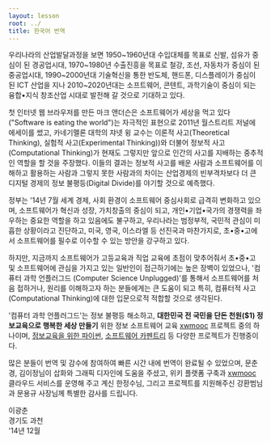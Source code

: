 ```yaml
---
layout: lesson
root: ../
title: 한국어 번역
---
```


우리나라의 산업발달과정을 보면 1950~1960년대 수입대체를 목표로 신발, 섬유가 중심이 된 경공업시대, 1970~1980년 수출진흥을 목표로 철강, 조선, 자동차가 중심이 된 중공업시대, 1990~2000년대 기술혁신을 통한 반도체, 핸드폰, 디스플레이가 중심이 된 ICT 산업을 지나 2010~2020년대는 소프트웨어, 콘텐트, 과학기술이 중심이 되는 융합•지식 창조산업 시대로 발전해 갈 것으로 기대하고 있다.  

첫 인터넷 웹 브라우저를 만든 마크 앤더슨은 소프트웨어가 세상을 먹고 있다("Software is eating the world")는 자극적인 표현으로 2011년 월스트리트 저널에 에세이를 썼고, 카네기멜론 대학의 쟈넷 윙 교수는 이론적 사고(Theoretical Thinking), 실험적 사고(Experimental Thinking))와 더불어 정보적 사고(Computational Thinking)가 현재도 그렇지만 앞으로 인간의 사고를 지배하는 중추적인 역할을 할 것을 주장했다. 이들의 결과는 정보적 사고를 배운 사람과 소프트웨어를 이해하고 활용하는 사람과 그렇지 못한 사람과의 차이는 산업경제의 빈부격차보다 더 큰 디지털 경제의 정보 불평등(Digital Divide)를 야기할 것으로 예측했다.  

정부는 \'14년 7월 세계 경제, 사회 환경이 소프트웨어 중심사회로 급격히 변화하고 있으며, 소프트웨어가 혁신과 성장, 가치창출의 중심이 되고, 개인•기업•국가의 경쟁력을 좌우하는 중요한 역할을 하고 있음에도 불구하고, 우리나라는 범정부적, 국민적 관심이 미흡한 상황이라고 진단하고, 미국, 영국, 이스라엘 등 선진국과 마찬가지로, 초•중•고에서 소프트웨어를 필수로 이수할 수 있는 방안을 강구하고 있다.  

하지만, 지금까지 소프트웨어가 고등교육과 직업 교육에 초점이 맞추어줘서 초•중•고 및 소프트웨어에 관심을 가지고 있는 일반인이 접근하기에는 높은 장벽이 있었으나, \'컴퓨터 과학 언플러그드 (Computer Science Unplugged)\'를 통해서 소프트웨어를 처음 접하거나, 원리를 이해하고자 하는 분들에게는 큰 도움이 되고 특히, 컴퓨터적 사고 (Computational Thinking)에 대한 입문으로적 적합할 것으로 생각된다.  

\'컴퓨터 과학 언플러그드\'는 정보 불평등 해소하고, **대한민국 전 국민을 단돈 천원($1) 정보교육으로 행복한 세상 만들기** 위한 정보 소프트웨어 교육 [xwmooc](http://wiki.xwmooc.net/) 프로젝트 중의 하나이며, [정보교육을 위한 파이썬](http://python.xwmooc.net/), [소프트웨어 카펜트리](http://software-carpentry.org/blog/2014/11/korean-translation.html) 등 다양한 프로젝트가 진행중이다.  

많은 분들이 번역 및 감수에 참여하여 빠른 시간 내에 번역이 완료될 수 있었으며, 문춘경, 김이정님이 삽화와 그래픽 디자인에 도움을 주셨고, 위키 플랫폼 구축과  [xwmooc](http://wiki.xwmooc.net/) 클라우드 서비스를 운영해 주고 계신 한정수님, 그리고 프로젝트를 지원해주신 강환범님과 문용규 사장님께 특별한 감사를 드립니다.

이광춘  
경기도 과천  
\'14년 12월


